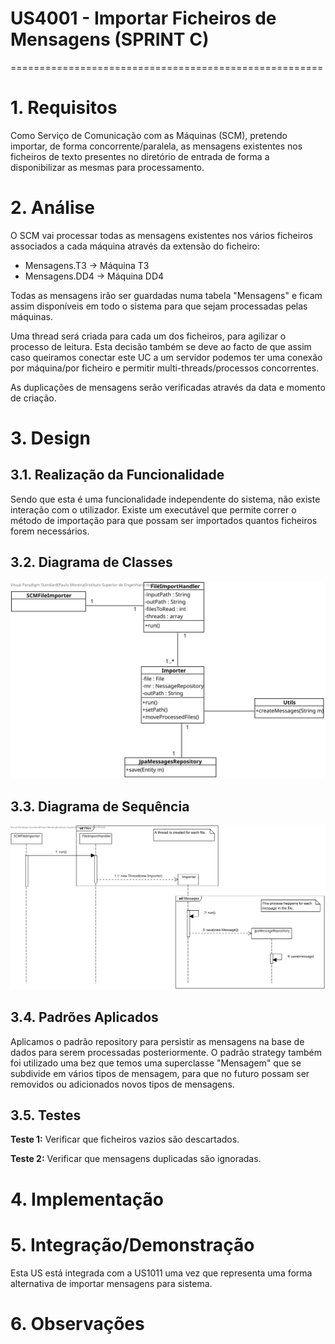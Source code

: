 # US4001 - Importar Ficheiros de Mensagens (SPRINT C)
======================================================

# 1. Requisitos

Como Serviço de Comunicação com as Máquinas (SCM), pretendo importar, de forma concorrente/paralela, as mensagens existentes nos ficheiros de texto presentes no diretório de entrada de forma a disponibilizar as mesmas para processamento.

# 2. Análise

O SCM vai processar todas as mensagens existentes nos vários ficheiros associados a cada máquina através da extensão do ficheiro:
- Mensagens.T3 -> Máquina T3
- Mensagens.DD4 -> Máquina DD4

Todas as mensagens irão ser guardadas numa tabela "Mensagens" e ficam assim disponíveis em todo o sistema para que sejam processadas pelas máquinas.

Uma thread será criada para cada um dos ficheiros, para agilizar o processo de leitura. Esta decisão também se deve ao facto de que assim caso queiramos conectar este UC a um servidor podemos ter uma conexão por máquina/por ficheiro e permitir multi-threads/processos concorrentes.

As duplicações de mensagens serão verificadas através da data e momento de criação.

# 3. Design

## 3.1. Realização da Funcionalidade

Sendo que esta é uma funcionalidade independente do sistema, não existe interação com o utilizador.
Existe um executável que permite correr o método de importação para que possam ser importados quantos ficheiros forem necessários.

## 3.2. Diagrama de Classes

![CD](CD.svg)

## 3.3. Diagrama de Sequência

![SD](SD.svg)

## 3.4. Padrões Aplicados

Aplicamos o padrão repository para persistir as mensagens na base de dados para serem processadas posteriormente. O padrão strategy também foi utilizado uma bez que temos uma superclasse "Mensagem" que se subdivide em vários tipos de mensagem, para que no futuro possam ser removidos ou adicionados novos tipos de mensagens.

## 3.5. Testes

**Teste 1:** Verificar que ficheiros vazios são descartados.

**Teste 2:** Verificar que mensagens duplicadas são ignoradas.

# 4. Implementação


# 5. Integração/Demonstração

Esta US está integrada com a US1011 uma vez que representa uma forma alternativa de importar mensagens para sistema.

# 6. Observações
